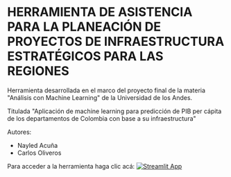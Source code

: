 # HERRAMIENTA DE ASISTENCIA PARA LA PLANEACIÓN DE PROYECTOS DE INFRAESTRUCTURA ESTRATÉGICOS PARA LAS REGIONES
Herramienta desarrollada en el marco del proyecto final de la materia "Análisis con Machine Learning" de la Universidad de los Andes.

Titulada "Aplicación de machine learning para predicción de PIB per cápita de los departamentos de Colombia con base a su infraestructura"

Autores:
- Nayled Acuña
- Carlos Oliveros

Para acceder a la herramienta haga clic acá: [![Streamlit App](https://static.streamlit.io/badges/streamlit_badge_black_white.svg)](https://share.streamlit.io/nmacuna/ProyectoML/main/main.py/)
